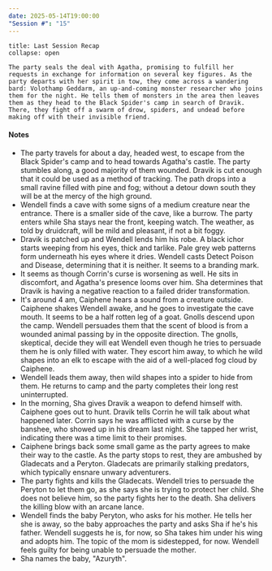 ```yaml
---
date: 2025-05-14T19:00:00
"Session #": "15"
---
```

```ad-summary
title: Last Session Recap
collapse: open

The party seals the deal with Agatha, promising to fulfill her requests in exchange for information on several key figures. As the party departs with her spirit in tow, they come across a wandering bard: Volothamp Geddarm, an up-and-coming monster researcher who joins them for the night. He tells them of monsters in the area then leaves them as they head to the Black Spider's camp in search of Dravik. There, they fight off a swarm of drow, spiders, and undead before making off with their invisible friend.

```

#### Notes

-  The party travels for about a day, headed west, to escape from the Black Spider's camp and to head towards Agatha's castle. The party stumbles along, a good majority of them wounded. Dravik is cut enough that it could be used as a method of tracking. The path drops into a small ravine filled with pine and fog; without a detour down south they will be at the mercy of the high ground.
- Wendell finds a cave with some signs of a medium creature near the entrance. There is a smaller side of the cave, like a burrow. The party enters while Sha stays near the front, keeping watch. The weather, as told by druidcraft, will be mild and pleasant, if not a bit foggy. 
- Dravik is patched up and Wendell lends him his robe. A black ichor starts weeping from his eyes, thick and tarlike. Pale grey web patterns form underneath his eyes where it dries. Wendell casts Detect Poison and Disease, determining that it is neither. It seems to a branding mark. 
- It seems as though Corrin's curse is worsening as well. He sits in discomfort, and Agatha's presence looms over him. Sha determines that Dravik is having a negative reaction to a failed drider transformation. 
- It's around 4 am, Caiphene hears a sound from a creature outside. Caiphene shakes Wendell awake, and he goes to investigate the cave mouth. It seems to be a half rotten leg of a goat. Gnolls descend upon the camp. Wendell persuades them that the scent of blood is from a wounded animal passing by in the opposite direction. The gnolls, skeptical, decide they will eat Wendell even though he tries to persuade them he is only filled with water. They escort him away, to which he wild shapes into an elk to escape with the aid of a well-placed fog cloud by Caiphene. 
- Wendell leads them away, then wild shapes into a spider to hide from them. He returns to camp and the party completes their long rest uninterrupted.
- In the morning, Sha gives Dravik a weapon to defend himself with. Caiphene goes out to hunt. Dravik tells Corrin he will talk about what happened later. Corrin says he was afflicted with a curse by the banshee, who showed up in his dream last night. She tapped her wrist, indicating there was a time limit to their promises.
- Caiphene brings back some small game as the party agrees to make their way to the castle. As the party stops to rest, they are ambushed by Gladecats and a Peryton. Gladecats are primarily stalking predators, which typically ensnare unwary adventurers. 
- The party fights and kills the Gladecats. Wendell tries to persuade the Peryton to let them go, as she says she is trying to protect her child. She does not believe him, so the party fights her to the death. Sha delivers the killing blow with an arcane lance. 
- Wendell finds the baby Peryton, who asks for his mother. He tells her she is away, so the baby approaches the party and asks Sha if he's his father. Wendell suggests he is, for now, so Sha takes him under his wing and adopts him. The topic of the mom is sidestepped, for now. Wendell feels guilty for being unable to persuade the mother. 
- Sha names the baby, "Azuryth".